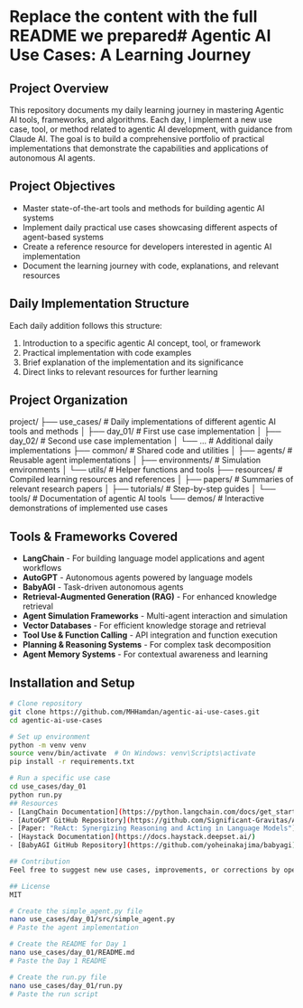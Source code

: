 # Replace the content with the full README we prepared# Agentic AI Use Cases: A Learning Journey

## Project Overview
This repository documents my daily learning journey in mastering Agentic AI tools, frameworks, and algorithms. Each day, I implement a new use case, tool, or method related to agentic AI development, with guidance from Claude AI. The goal is to build a comprehensive portfolio of practical implementations that demonstrate the capabilities and applications of autonomous AI agents.

## Project Objectives
- Master state-of-the-art tools and methods for building agentic AI systems
- Implement daily practical use cases showcasing different aspects of agent-based systems
- Create a reference resource for developers interested in agentic AI implementation
- Document the learning journey with code, explanations, and relevant resources

## Daily Implementation Structure
Each daily addition follows this structure:
1. Introduction to a specific agentic AI concept, tool, or framework
2. Practical implementation with code examples
3. Brief explanation of the implementation and its significance
4. Direct links to relevant resources for further learning

## Project Organization
project/
├── use_cases/            # Daily implementations of different agentic AI tools and methods
│   ├── day_01/           # First use case implementation
│   ├── day_02/           # Second use case implementation
│   └── ...               # Additional daily implementations
├── common/               # Shared code and utilities
│   ├── agents/           # Reusable agent implementations
│   ├── environments/     # Simulation environments
│   └── utils/            # Helper functions and tools
├── resources/            # Compiled learning resources and references
│   ├── papers/           # Summaries of relevant research papers
│   ├── tutorials/        # Step-by-step guides
│   └── tools/            # Documentation of agentic AI tools
└── demos/                # Interactive demonstrations of implemented use cases
## Tools & Frameworks Covered
- **LangChain** - For building language model applications and agent workflows
- **AutoGPT** - Autonomous agents powered by language models
- **BabyAGI** - Task-driven autonomous agents
- **Retrieval-Augmented Generation (RAG)** - For enhanced knowledge retrieval
- **Agent Simulation Frameworks** - Multi-agent interaction and simulation
- **Vector Databases** - For efficient knowledge storage and retrieval
- **Tool Use & Function Calling** - API integration and function execution
- **Planning & Reasoning Systems** - For complex task decomposition
- **Agent Memory Systems** - For contextual awareness and learning

## Installation and Setup

```bash
# Clone repository
git clone https://github.com/MHHamdan/agentic-ai-use-cases.git
cd agentic-ai-use-cases

# Set up environment
python -m venv venv
source venv/bin/activate  # On Windows: venv\Scripts\activate
pip install -r requirements.txt

# Run a specific use case
cd use_cases/day_01
python run.py
## Resources
- [LangChain Documentation](https://python.langchain.com/docs/get_started/introduction)
- [AutoGPT GitHub Repository](https://github.com/Significant-Gravitas/AutoGPT)
- [Paper: "ReAct: Synergizing Reasoning and Acting in Language Models"](https://arxiv.org/abs/2210.03629)
- [Haystack Documentation](https://docs.haystack.deepset.ai/)
- [BabyAGI GitHub Repository](https://github.com/yoheinakajima/babyagi)

## Contribution
Feel free to suggest new use cases, improvements, or corrections by opening an issue or pull request.

## License
MIT

# Create the simple_agent.py file
nano use_cases/day_01/src/simple_agent.py
# Paste the agent implementation

# Create the README for Day 1
nano use_cases/day_01/README.md
# Paste the Day 1 README

# Create the run.py file
nano use_cases/day_01/run.py
# Paste the run script
